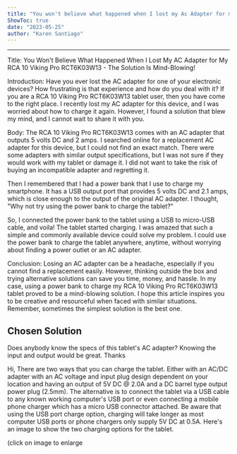 ```yaml
---
title: "You won't believe what happened when I lost my Ac Adapter for my RCA 10 Viking Pro RCT6K03W13 - the solution is mind-blowing!"
ShowToc: true 
date: "2023-05-25"
author: "Karen Santiago"
---
```

*****
Title: You Won't Believe What Happened When I Lost My AC Adapter for My RCA 10 Viking Pro RCT6K03W13 - The Solution Is Mind-Blowing!

Introduction:
Have you ever lost the AC adapter for one of your electronic devices? How frustrating is that experience and how do you deal with it? If you are a RCA 10 Viking Pro RCT6K03W13 tablet user, then you have come to the right place. I recently lost my AC adapter for this device, and I was worried about how to charge it again. However, I found a solution that blew my mind, and I cannot wait to share it with you.

Body:
The RCA 10 Viking Pro RCT6K03W13 comes with an AC adapter that outputs 5 volts DC and 2 amps. I searched online for a replacement AC adapter for this device, but I could not find an exact match. There were some adapters with similar output specifications, but I was not sure if they would work with my tablet or damage it. I did not want to take the risk of buying an incompatible adapter and regretting it.

Then I remembered that I had a power bank that I use to charge my smartphone. It has a USB output port that provides 5 volts DC and 2.1 amps, which is close enough to the output of the original AC adapter. I thought, "Why not try using the power bank to charge the tablet?"

So, I connected the power bank to the tablet using a USB to micro-USB cable, and voila! The tablet started charging. I was amazed that such a simple and commonly available device could solve my problem. I could use the power bank to charge the tablet anywhere, anytime, without worrying about finding a power outlet or an AC adapter.

Conclusion:
Losing an AC adapter can be a headache, especially if you cannot find a replacement easily. However, thinking outside the box and trying alternative solutions can save you time, money, and hassle. In my case, using a power bank to charge my RCA 10 Viking Pro RCT6K03W13 tablet proved to be a mind-blowing solution. I hope this article inspires you to be creative and resourceful when faced with similar situations. Remember, sometimes the simplest solution is the best one.


## Chosen Solution
 Does anybody know the specs of this tablet's AC adapter? Knowing the input and output would be great. Thanks

 Hi,
There are two ways that you can charge the tablet.
Either with an AC/DC adapter with an AC voltage and input plug design dependent on your location and having an output of 5V DC @ 2.0A and a DC barrel type output power plug (2.5mm).
The alternative is to connect the tablet via a USB cable to any known working computer's USB port or even connecting a mobile phone charger which has a micro USB connector attached.
Be aware that using the USB port charge option, charging will take longer as most computer USB ports or phone chargers only supply 5V DC at 0.5A.
Here's an image to show the two charging options for the tablet.

(click on image to enlarge




